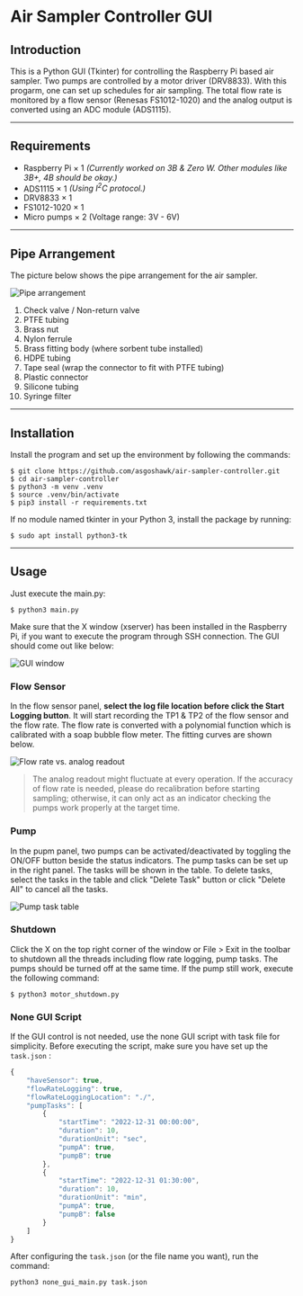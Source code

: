 # Air Sampler Controller GUI

## Introduction
This is a Python GUI (Tkinter) for controlling the Raspberry Pi based air sampler. Two pumps are controlled by a motor driver (DRV8833). With this progarm, one can set up schedules for air sampling. The total flow rate is monitored by a flow sensor (Renesas FS1012-1020) and the analog output is converted using an ADC module (ADS1115). 

---

## Requirements
- Raspberry Pi &times; 1 *(Currently worked on 3B & Zero W. Other modules like 3B+, 4B should be okay.)*
- ADS1115 &times; 1 *(Using I<sup>2</sup>C protocol.)*
- DRV8833 &times; 1
- FS1012-1020 &times; 1
- Micro pumps &times; 2 (Voltage range: 3V - 6V)

---

## Pipe Arrangement

The picture below shows the pipe arrangement for the air sampler.

![Pipe arrangement](https://i.imgur.com/lH8WWFs.jpg)

1. Check valve / Non-return valve
2. PTFE tubing
3. Brass nut
4. Nylon ferrule
5. Brass fitting body (where sorbent tube installed)
6. HDPE tubing
7. Tape seal (wrap the connector to fit with PTFE tubing)
8. Plastic connector
9. Silicone tubing
10. Syringe filter

---

## Installation
Install the program and set up the environment by following the commands: 
```shell
$ git clone https://github.com/asgoshawk/air-sampler-controller.git
$ cd air-sampler-controller
$ python3 -m venv .venv
$ source .venv/bin/activate
$ pip3 install -r requirements.txt
```

If no module named tkinter in your Python 3, install the package by running:
```shell
$ sudo apt install python3-tk
```

---

## Usage
Just execute the main.py:
```shell
$ python3 main.py
```
Make sure that the X window (xserver) has been installed in the Raspberry Pi, if you want to execute the program through SSH connection. The GUI should come out like below:

![GUI window](https://i.imgur.com/VzBa0tC.png)

### Flow Sensor
In the flow sensor panel, **select the log file location before click the Start Logging button**. It will start recording the TP1 & TP2 of the flow sensor and the flow rate. The flow rate is converted with a polynomial function which is calibrated with a soap bubble flow meter. The fitting curves are shown below.

![Flow rate vs. analog readout](https://i.imgur.com/IDP2HUn.png)

> The analog readout might fluctuate at every operation. If the accuracy of flow rate is needed, please do recalibration before starting sampling; otherwise, it can only act as an indicator checking the pumps work properly at the target time.

### Pump
In the pupm panel, two pumps can be activated/deactivated by toggling the ON/OFF button beside the status indicators. The pump tasks can be set up in the right panel. The tasks will be shown in the table. To delete tasks, select the tasks in the table and click "Delete Task" button or click "Delete All" to cancel all the tasks.

![Pump task table](https://i.imgur.com/bbhyL2f.png)

### Shutdown

Click the X on the top right corner of the window or File > Exit in the toolbar to shutdown all the threads including flow rate logging, pump tasks. The pumps should be turned off at the same time. If the pump still work, execute the following command:

```shell
$ python3 motor_shutdown.py
```

### None GUI Script

If the GUI control is not needed, use the none GUI script with task file for simplicity. Before executing the script, make sure you have set up the `task.json` :

```javascript
{
    "haveSensor": true,
    "flowRateLogging": true,
    "flowRateLoggingLocation": "./",
    "pumpTasks": [
        {
            "startTime": "2022-12-31 00:00:00",
            "duration": 10,
            "durationUnit": "sec",
            "pumpA": true,
            "pumpB": true
        },
        {
            "startTime": "2022-12-31 01:30:00",
            "duration": 10,
            "durationUnit": "min",
            "pumpA": true,
            "pumpB": false
        }
    ]
}
```

After configuring the `task.json` (or the file name you want), run the command:

```shell
python3 none_gui_main.py task.json
```